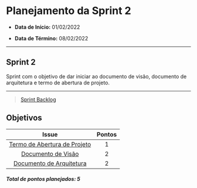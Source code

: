 # Planejamento da Sprint 2

- **Data de Início:** 01/02/2022

- **Data de Término:** 08/02/2022

---

## Sprint 2

Sprint com o objetivo de dar iniciar ao documento de visão, documento de arquitetura e termo de abertura de projeto.

---

> [Sprint Backlog](https://github.com/fga-eps-mds/Tema-02/milestone/3)

## Objetivos

|                                      Issue                                       | Pontos |
| :------------------------------------------------------------------------------: | :----: |
| [Termo de Abertura de Projeto](https://github.com/fga-eps-mds/Tema-02/issues/10) |   1    |
|      [Documento de Visão](https://github.com/fga-eps-mds/Tema-02/issues/11)      |   2    |
|   [Documento de Arquitetura](https://github.com/fga-eps-mds/Tema-02/issues/12)   |   2    |

<h4><i>Total de pontos planejados: 5</i></h4>
